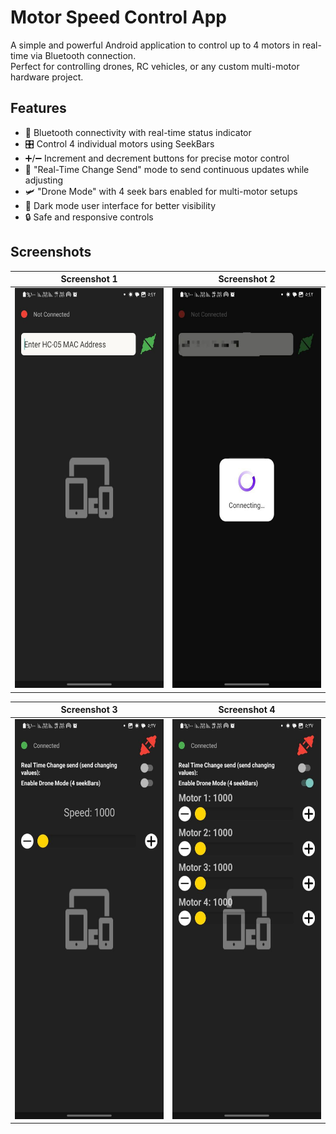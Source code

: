 # Motor Speed Control App

A simple and powerful Android application to control up to 4 motors in real-time via Bluetooth connection.  
Perfect for controlling drones, RC vehicles, or any custom multi-motor hardware project.

## Features

- 🔗 Bluetooth connectivity with real-time status indicator
- 🎛️ Control 4 individual motors using SeekBars
- ➕/➖ Increment and decrement buttons for precise motor control
- 🚀 "Real-Time Change Send" mode to send continuous updates while adjusting
- 🛩️ "Drone Mode" with 4 seek bars enabled for multi-motor setups
- 🌙 Dark mode user interface for better visibility
- 🔒 Safe and responsive controls

## Screenshots

| Screenshot 1 | Screenshot 2 |
| ------------ | ------------ |
| <img src="images/screenshot_1.jpg" alt="Screenshot 1" style="height: 640px; width:288px;"/> | <img src="images/screenshot_2.jpg" alt="Screenshot 2" style="height: 640px; width:288px;"/> |

| Screenshot 3 | Screenshot 4 |
| ------------ | ------------ |
| <img src="images/screenshot_3.jpg" alt="Screenshot 3" style="height: 640px; width:288px;"/> | <img src="images/screenshot_4.jpg" alt="Screenshot 4" style="height: 640px; width:288px;"/> |
